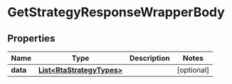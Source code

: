

# GetStrategyResponseWrapperBody


## Properties

Name | Type | Description | Notes
------------ | ------------- | ------------- | -------------
**data** | [**List&lt;RtaStrategyTypes&gt;**](RtaStrategyTypes.md) |  |  [optional]



